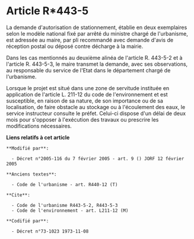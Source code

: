 # Article R*443-5

La demande d'autorisation de stationnement, établie en deux exemplaires selon le modèle national fixé par arrêté du ministre
chargé de l'urbanisme, est adressée au maire, par pli recommandé avec demande d'avis de réception postal ou déposé contre
décharge à la mairie.

Dans les cas mentionnés au deuxième alinéa de l'article R. 443-5-2 et à l'article R. 443-5-3, le maire transmet la demande,
avec ses observations, au responsable du service de l'Etat dans le département chargé de l'urbanisme.

Lorsque le projet est situé dans une zone de servitude instituée en application de l'article L. 211-12 du code de
l'environnement et est susceptible, en raison de sa nature, de son importance ou de sa localisation, de faire obstacle au
stockage ou à l'écoulement des eaux, le service instructeur consulte le préfet. Celui-ci dispose d'un délai de deux mois pour
s'opposer à l'exécution des travaux ou prescrire les modifications nécessaires.

**Liens relatifs à cet article**

	**Modifié par**:

	  - Décret n°2005-116 du 7 février 2005 - art. 9 () JORF 12 février 2005

	**Anciens textes**:

	  - Code de l'urbanisme - art. R440-12 (T)

	**Cite**:

	  - Code de l'urbanisme R443-5-2, R443-5-3
	  - Code de l'environnement - art. L211-12 (M)

	**Codifié par**:

	  - Décret n°73-1023 1973-11-08

